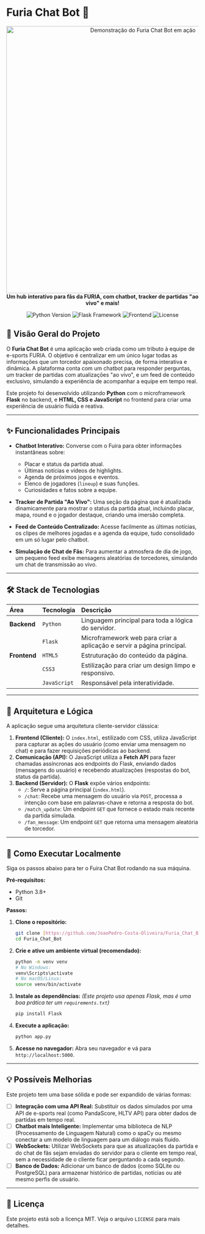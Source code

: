 # Furia Chat Bot 🐾

<p align="center">
  <img src="https://i.imgur.com/your-gif-url.gif" alt="Demonstração do Furia Chat Bot em ação" width="700"/>
  <br/>
  <strong>Um hub interativo para fãs da FURIA, com chatbot, tracker de partidas "ao vivo" e mais!</strong>
</p>

<p align="center">
  <img src="https://img.shields.io/badge/Python-3.9%2B-blue.svg" alt="Python Version">
  <img src="https://img.shields.io/badge/Framework-Flask-black.svg" alt="Flask Framework">
  <img src="https://img.shields.io/badge/Frontend-HTML%2FCSS%2FJS-orange.svg" alt="Frontend">
  <img src="https://img.shields.io/badge/License-MIT-green.svg" alt="License">
</p>

## 🎯 Visão Geral do Projeto

O **Furia Chat Bot** é uma aplicação web criada como um tributo à equipe de e-sports FURIA. O objetivo é centralizar em um único lugar todas as informações que um torcedor apaixonado precisa, de forma interativa e dinâmica. A plataforma conta com um chatbot para responder perguntas, um tracker de partidas com atualizações "ao vivo", e um feed de conteúdo exclusivo, simulando a experiência de acompanhar a equipe em tempo real.

Este projeto foi desenvolvido utilizando **Python** com o microframework **Flask** no backend, e **HTML, CSS e JavaScript** no frontend para criar uma experiência de usuário fluida e reativa.

---

## ✨ Funcionalidades Principais

* **Chatbot Interativo:** Converse com o Fuira para obter informações instantâneas sobre:
    * Placar e status da partida atual.
    * Últimas notícias e vídeos de highlights.
    * Agenda de próximos jogos e eventos.
    * Elenco de jogadores (`lineup`) e suas funções.
    * Curiosidades e fatos sobre a equipe.

* **Tracker de Partida "Ao Vivo":** Uma seção da página que é atualizada dinamicamente para mostrar o status da partida atual, incluindo placar, mapa, round e o jogador destaque, criando uma imersão completa.

* **Feed de Conteúdo Centralizado:** Acesse facilmente as últimas notícias, os clipes de melhores jogadas e a agenda da equipe, tudo consolidado em um só lugar pelo chatbot.

* **Simulação de Chat de Fãs:** Para aumentar a atmosfera de dia de jogo, um pequeno feed exibe mensagens aleatórias de torcedores, simulando um chat de transmissão ao vivo.

---

## 🛠️ Stack de Tecnologias

| Área | Tecnologia | Descrição |
| :--- | :--- | :--- |
| **Backend** | `Python` | Linguagem principal para toda a lógica do servidor. |
| | `Flask` | Microframework web para criar a aplicação e servir a página principal. |
| **Frontend** | `HTML5` | Estruturação do conteúdo da página. |
| | `CSS3` | Estilização para criar um design limpo e responsivo. |
| | `JavaScript` | Responsável pela interatividade. |

---

## 🧠 Arquitetura e Lógica

A aplicação segue uma arquitetura cliente-servidor clássica:

1.  **Frontend (Cliente):** O `index.html`, estilizado com CSS, utiliza JavaScript para capturar as ações do usuário (como enviar uma mensagem no chat) e para fazer requisições periódicas ao backend.
2.  **Comunicação (API):** O JavaScript utiliza a **Fetch API** para fazer chamadas assíncronas aos endpoints do Flask, enviando dados (mensagens do usuário) e recebendo atualizações (respostas do bot, status da partida).
3.  **Backend (Servidor):** O **Flask** expõe vários endpoints:
    * `/`: Serve a página principal (`index.html`).
    * `/chat`: Recebe uma mensagem do usuário via `POST`, processa a intenção com base em palavras-chave e retorna a resposta do bot.
    * `/match_update`: Um endpoint `GET` que fornece o estado mais recente da partida simulada.
    * `/fan_message`: Um endpoint `GET` que retorna uma mensagem aleatória de torcedor.

---

## 🚀 Como Executar Localmente

Siga os passos abaixo para ter o Fuira Chat Bot rodando na sua máquina.

**Pré-requisitos:**
* Python 3.8+
* Git

**Passos:**

1.  **Clone o repositório:**
    ```bash
    git clone [https://github.com/JoaoPedro-Costa-Oliveira/Furia_Chat_Bot.git](https://github.com/JoaoPedro-Costa-Oliveira/Furia_Chat_Bot.git)
    cd Furia_Chat_Bot
    ```

2.  **Crie e ative um ambiente virtual (recomendado):**
    ```bash
    python -m venv venv
    # No Windows:
    venv\Scripts\activate
    # No macOS/Linux:
    source venv/bin/activate
    ```

3.  **Instale as dependências:**
    *(Este projeto usa apenas Flask, mas é uma boa prática ter um `requirements.txt`)*
    ```bash
    pip install Flask
    ```

4.  **Execute a aplicação:**
    ```bash
    python app.py
    ```

5.  **Acesse no navegador:**
    Abra seu navegador e vá para `http://localhost:5000`.

---

## 💡 Possíveis Melhorias

Este projeto tem uma base sólida e pode ser expandido de várias formas:

-   [ ] **Integração com uma API Real:** Substituir os dados simulados por uma API de e-sports real (como PandaScore, HLTV API) para obter dados de partidas em tempo real.
-   [ ] **Chatbot mais Inteligente:** Implementar uma biblioteca de NLP (Processamento de Linguagem Natural) como o spaCy ou mesmo conectar a um modelo de linguagem para um diálogo mais fluido.
-   [ ] **WebSockets:** Utilizar WebSockets para que as atualizações da partida e do chat de fãs sejam enviadas do servidor para o cliente em tempo real, sem a necessidade de o cliente ficar perguntando a cada segundo.
-   [ ] **Banco de Dados:** Adicionar um banco de dados (como SQLite ou PostgreSQL) para armazenar histórico de partidas, notícias ou até mesmo perfis de usuário.

---

## 📝 Licença

Este projeto está sob a licença MIT. Veja o arquivo `LICENSE` para mais detalhes.